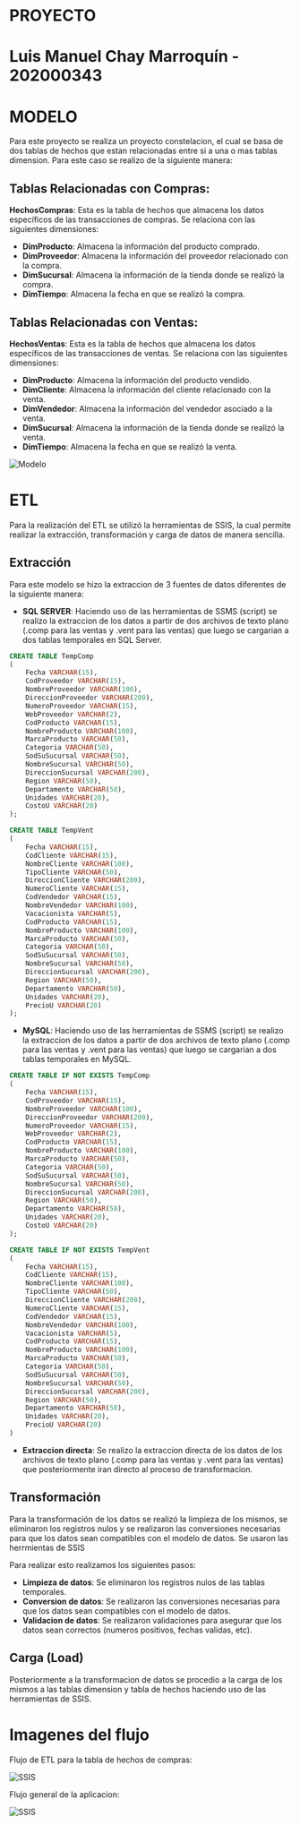 # PROYECTO
# Luis Manuel Chay Marroquín - 202000343

# MODELO

Para este proyecto se realiza un proyecto constelacion, el cual se basa de dos tablas de hechos que estan relacionadas entre si a una o mas tablas dimension. Para este caso se realizo de la siguiente manera:

## Tablas Relacionadas con Compras:
**HechosCompras**: Esta es la tabla de hechos que almacena los datos específicos de las transacciones de compras. Se relaciona con las siguientes dimensiones:
- **DimProducto**: Almacena la información del producto comprado.
- **DimProveedor**: Almacena la información del proveedor relacionado con la compra.
- **DimSucursal**: Almacena la información de la tienda donde se realizó la compra.
- **DimTiempo**: Almacena la fecha en que se realizó la compra.

## Tablas Relacionadas con Ventas:
**HechosVentas**: Esta es la tabla de hechos que almacena los datos específicos de las transacciones de ventas. Se relaciona con las siguientes dimensiones:
- **DimProducto**: Almacena la información del producto vendido.
- **DimCliente**: Almacena la información del cliente relacionado con la venta.
- **DimVendedor**: Almacena la información del vendedor asociado a la venta.
- **DimSucursal**: Almacena la información de la tienda donde se realizó la venta.
- **DimTiempo**: Almacena la fecha en que se realizó la venta.

![Modelo](imgs/1.jpeg)

# ETL

Para la realización del ETL se utilizó la herramientas de SSIS, la cual permite realizar la extracción, transformación y carga de datos de manera sencilla. 

## Extracción

Para este modelo se hizo la extraccion de 3 fuentes de datos diferentes de la siguiente manera:

- **SQL SERVER**: Haciendo uso de las herramientas de  SSMS (script) se realizo la extraccion de los datos a partir de dos archivos de texto plano (.comp para las ventas y .vent para las ventas) que luego se cargarian a dos tablas temporales en SQL Server.

```sql
CREATE TABLE TempComp
(
    Fecha VARCHAR(15),
    CodProveedor VARCHAR(15),
    NombreProveedor VARCHAR(100),
    DireccionProveedor VARCHAR(200),
    NumeroProveedor VARCHAR(15),
    WebProveedor VARCHAR(2),
    CodProducto VARCHAR(15),
    NombreProducto VARCHAR(100),
    MarcaProducto VARCHAR(50),
    Categoria VARCHAR(50),
    SodSuSucursal VARCHAR(50),
    NombreSucursal VARCHAR(50),
    DireccionSucursal VARCHAR(200),
    Region VARCHAR(50),
    Departamento VARCHAR(50),
    Unidades VARCHAR(20),
    CostoU VARCHAR(20)
);

CREATE TABLE TempVent
(
    Fecha VARCHAR(15),
    CodCliente VARCHAR(15),
    NombreCliente VARCHAR(100),
    TipoCliente VARCHAR(50),
    DireccionCliente VARCHAR(200),
    NumeroCliente VARCHAR(15),
    CodVendedor VARCHAR(15),
    NombreVendedor VARCHAR(100),
    Vacacionista VARCHAR(5),
    CodProducto VARCHAR(15),
    NombreProducto VARCHAR(100),
    MarcaProducto VARCHAR(50),
    Categoria VARCHAR(50),
    SodSuSucursal VARCHAR(50),
    NombreSucursal VARCHAR(50),
    DireccionSucursal VARCHAR(200),
    Region VARCHAR(50),
    Departamento VARCHAR(50),
    Unidades VARCHAR(20),
    PrecioU VARCHAR(20)
);
```
- **MySQL**: Haciendo uso de las herramientas de  SSMS (script) se realizo la extraccion de los datos a partir de dos archivos de texto plano (.comp para las ventas y .vent para las ventas) que luego se cargarian a dos tablas temporales en MySQL.

```sql
CREATE TABLE IF NOT EXISTS TempComp
(
    Fecha VARCHAR(15),
    CodProveedor VARCHAR(15),
    NombreProveedor VARCHAR(100),
    DireccionProveedor VARCHAR(200),
    NumeroProveedor VARCHAR(15),
    WebProveedor VARCHAR(2),
    CodProducto VARCHAR(15),
    NombreProducto VARCHAR(100),
    MarcaProducto VARCHAR(50),
    Categoria VARCHAR(50),
    SodSuSucursal VARCHAR(50),
    NombreSucursal VARCHAR(50),
    DireccionSucursal VARCHAR(200),
    Region VARCHAR(50),
    Departamento VARCHAR(50),
    Unidades VARCHAR(20),
    CostoU VARCHAR(20)
);

CREATE TABLE IF NOT EXISTS TempVent
(
    Fecha VARCHAR(15),
    CodCliente VARCHAR(15),
    NombreCliente VARCHAR(100),
    TipoCliente VARCHAR(50),
    DireccionCliente VARCHAR(200),
    NumeroCliente VARCHAR(15),
    CodVendedor VARCHAR(15),
    NombreVendedor VARCHAR(100),
    Vacacionista VARCHAR(5),
    CodProducto VARCHAR(15),
    NombreProducto VARCHAR(100),
    MarcaProducto VARCHAR(50),
    Categoria VARCHAR(50),
    SodSuSucursal VARCHAR(50),
    NombreSucursal VARCHAR(50),
    DireccionSucursal VARCHAR(200),
    Region VARCHAR(50),
    Departamento VARCHAR(50),
    Unidades VARCHAR(20),
    PrecioU VARCHAR(20)
)
```

- **Extraccion directa**: Se realizo la extraccion directa de los datos de los archivos de texto plano (.comp para las ventas y .vent para las ventas) que posteriormente iran directo al proceso de transformacion.

## Transformación

Para la transformación de los datos se realizó la limpieza de los mismos, se eliminaron los registros nulos y se realizaron las conversiones necesarias para que los datos sean compatibles con el modelo de datos. Se usaron las herrmientas de SSIS

Para realizar esto realizamos los siguientes pasos:

- **Limpieza de datos**: Se eliminaron los registros nulos de las tablas temporales.
- **Conversion de datos**: Se realizaron las conversiones necesarias para que los datos sean compatibles con el modelo de datos.
- **Validacion de datos**: Se realizaron validaciones para asegurar que los datos sean correctos (numeros positivos, fechas validas, etc).

## Carga (Load)

Posteriormente a la transformacion de datos se procedio a la carga de los mismos a las tablas dimension y tabla de hechos haciendo uso de las herramientas de SSIS.

# Imagenes del flujo

Flujo de ETL para la tabla de hechos de compras:

![SSIS](imgs/2.jpeg)

Flujo general de la aplicacion:

![SSIS](imgs/3.jpeg)